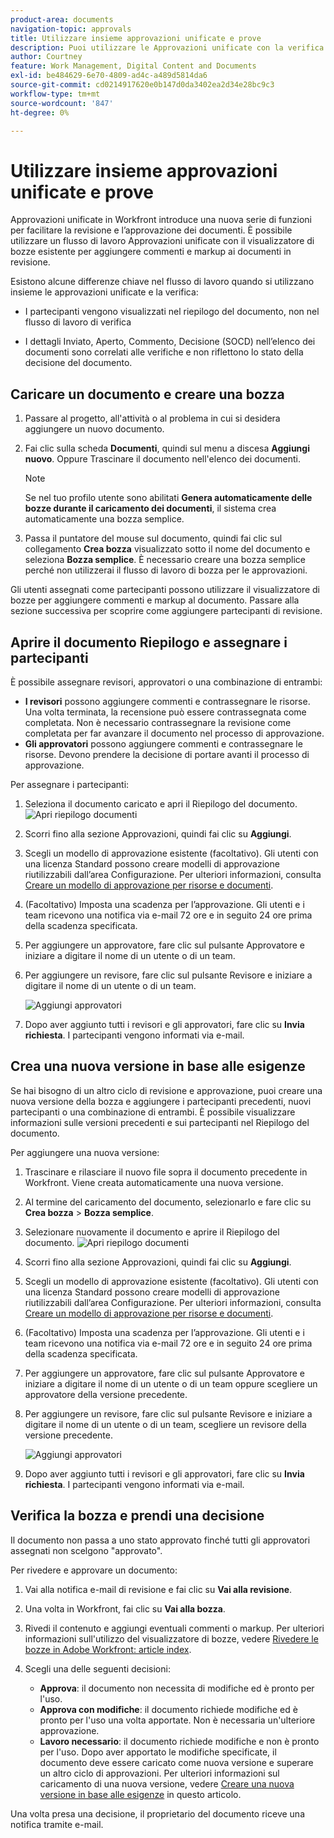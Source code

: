 ```yaml
---
product-area: documents
navigation-topic: approvals
title: Utilizzare insieme approvazioni unificate e prove
description: Puoi utilizzare le Approvazioni unificate con la verifica.
author: Courtney
feature: Work Management, Digital Content and Documents
exl-id: be484629-6e70-4809-ad4c-a489d5814da6
source-git-commit: cd0214917620e0b147d0da3402ea2d34e28bc9c3
workflow-type: tm+mt
source-wordcount: '847'
ht-degree: 0%

---
```


# Utilizzare insieme approvazioni unificate e prove

Approvazioni unificate in Workfront introduce una nuova serie di funzioni per facilitare la revisione e l’approvazione dei documenti. È possibile utilizzare un flusso di lavoro Approvazioni unificate con il visualizzatore di bozze esistente per aggiungere commenti e markup ai documenti in revisione.

Esistono alcune differenze chiave nel flusso di lavoro quando si utilizzano insieme le approvazioni unificate e la verifica:

* I partecipanti vengono visualizzati nel riepilogo del documento, non nel flusso di lavoro di verifica

* I dettagli Inviato, Aperto, Commento, Decisione (SOCD) nell’elenco dei documenti sono correlati alle verifiche e non riflettono lo stato della decisione del documento.

## Caricare un documento e creare una bozza

1. Passare al progetto, all&#39;attività o al problema in cui si desidera aggiungere un nuovo documento.
1. Fai clic sulla scheda **Documenti**, quindi sul menu a discesa **Aggiungi nuovo**.
Oppure
Trascinare il documento nell&#39;elenco dei documenti.

   >[!NOTE]
   >
   >Se nel tuo profilo utente sono abilitati **Genera automaticamente delle bozze durante il caricamento dei documenti**, il sistema crea automaticamente una bozza semplice.

1. Passa il puntatore del mouse sul documento, quindi fai clic sul collegamento **Crea bozza** visualizzato sotto il nome del documento e seleziona **Bozza semplice**. È necessario creare una bozza semplice perché non utilizzerai il flusso di lavoro di bozza per le approvazioni.

Gli utenti assegnati come partecipanti possono utilizzare il visualizzatore di bozze per aggiungere commenti e markup al documento. Passare alla sezione successiva per scoprire come aggiungere partecipanti di revisione.

## Aprire il documento Riepilogo e assegnare i partecipanti

È possibile assegnare revisori, approvatori o una combinazione di entrambi:

* **I revisori** possono aggiungere commenti e contrassegnare le risorse. Una volta terminata, la recensione può essere contrassegnata come completata. Non è necessario contrassegnare la revisione come completata per far avanzare il documento nel processo di approvazione.
* **Gli approvatori** possono aggiungere commenti e contrassegnare le risorse. Devono prendere la decisione di portare avanti il processo di approvazione.

Per assegnare i partecipanti:

1. Seleziona il documento caricato e apri il Riepilogo del documento.
   ![Apri riepilogo documenti](assets/open-doc-summary.png)

1. Scorri fino alla sezione Approvazioni, quindi fai clic su **Aggiungi**.

1. Scegli un modello di approvazione esistente (facoltativo). Gli utenti con una licenza Standard possono creare modelli di approvazione riutilizzabili dall’area Configurazione. Per ulteriori informazioni, consulta [Creare un modello di approvazione per risorse e documenti](/help/quicksilver/review-and-approve-work/document-reviews-and-approvals/manage-document-approvals/create-approval-template.md).

1. (Facoltativo) Imposta una scadenza per l’approvazione. Gli utenti e i team ricevono una notifica via e-mail 72 ore e in seguito 24 ore prima della scadenza specificata.

1. Per aggiungere un approvatore, fare clic sul pulsante Approvatore e iniziare a digitare il nome di un utente o di un team.

1. Per aggiungere un revisore, fare clic sul pulsante Revisore e iniziare a digitare il nome di un utente o di un team.

   ![Aggiungi approvatori](assets/add-approvers.png)

1. Dopo aver aggiunto tutti i revisori e gli approvatori, fare clic su **Invia richiesta**. I partecipanti vengono informati via e-mail.

## Crea una nuova versione in base alle esigenze

Se hai bisogno di un altro ciclo di revisione e approvazione, puoi creare una nuova versione della bozza e aggiungere i partecipanti precedenti, nuovi partecipanti o una combinazione di entrambi. È possibile visualizzare informazioni sulle versioni precedenti e sui partecipanti nel Riepilogo del documento.

Per aggiungere una nuova versione:

1. Trascinare e rilasciare il nuovo file sopra il documento precedente in Workfront. Viene creata automaticamente una nuova versione.

1. Al termine del caricamento del documento, selezionarlo e fare clic su **Crea bozza** > **Bozza semplice**.

1. Selezionare nuovamente il documento e aprire il Riepilogo del documento.
   ![Apri riepilogo documenti](assets/open-doc-summary.png)

1. Scorri fino alla sezione Approvazioni, quindi fai clic su **Aggiungi**.

1. Scegli un modello di approvazione esistente (facoltativo). Gli utenti con una licenza Standard possono creare modelli di approvazione riutilizzabili dall’area Configurazione. Per ulteriori informazioni, consulta [Creare un modello di approvazione per risorse e documenti](/help/quicksilver/review-and-approve-work/document-reviews-and-approvals/manage-document-approvals/create-approval-template.md).

1. (Facoltativo) Imposta una scadenza per l’approvazione. Gli utenti e i team ricevono una notifica via e-mail 72 ore e in seguito 24 ore prima della scadenza specificata.

1. Per aggiungere un approvatore, fare clic sul pulsante Approvatore e iniziare a digitare il nome di un utente o di un team oppure scegliere un approvatore della versione precedente.

1. Per aggiungere un revisore, fare clic sul pulsante Revisore e iniziare a digitare il nome di un utente o di un team, scegliere un revisore della versione precedente.

   ![Aggiungi approvatori](assets/add-approvers.png)

1. Dopo aver aggiunto tutti i revisori e gli approvatori, fare clic su **Invia richiesta**. I partecipanti vengono informati via e-mail.

<!-- add info about reusing previous participants once released -->


## Verifica la bozza e prendi una decisione

Il documento non passa a uno stato approvato finché tutti gli approvatori assegnati non scelgono &quot;approvato&quot;.

Per rivedere e approvare un documento:

1. Vai alla notifica e-mail di revisione e fai clic su **Vai alla revisione**.

1. Una volta in Workfront, fai clic su **Vai alla bozza**.

1. Rivedi il contenuto e aggiungi eventuali commenti o markup. Per ulteriori informazioni sull&#39;utilizzo del visualizzatore di bozze, vedere [Rivedere le bozze in Adobe Workfront: article index](/help/quicksilver/review-and-approve-work/proofing/reviewing-proofs-within-workfront/review-proofs-in-wf.md).

1. Scegli una delle seguenti decisioni:

   * **Approva**: il documento non necessita di modifiche ed è pronto per l&#39;uso.
   * **Approva con modifiche**: il documento richiede modifiche ed è pronto per l&#39;uso una volta apportate. Non è necessaria un&#39;ulteriore approvazione.
   * **Lavoro necessario**: il documento richiede modifiche e non è pronto per l&#39;uso. Dopo aver apportato le modifiche specificate, il documento deve essere caricato come nuova versione e superare un altro ciclo di approvazioni. Per ulteriori informazioni sul caricamento di una nuova versione, vedere [Creare una nuova versione in base alle esigenze](#create-a-new-version-as-needed) in questo articolo.

Una volta presa una decisione, il proprietario del documento riceve una notifica tramite e-mail.

